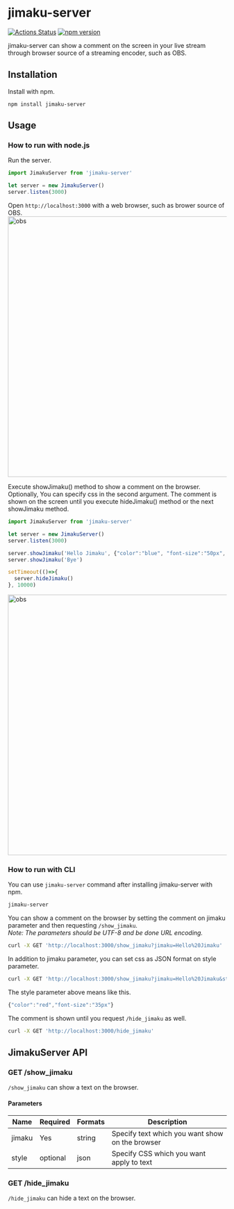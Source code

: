 # jimaku-server
[![Actions Status](https://github.com/mrhorin/jimaku-server/workflows/Node.js%20CI/badge.svg)](https://github.com/mrhorin/jimaku-server/actions)
[![npm version](https://badge.fury.io/js/jimaku-server.svg)](https://badge.fury.io/js/jimaku-server)

jimaku-server can show a comment on the screen in your live stream through browser source of a streaming encoder, such as OBS.

## Installation
Install with npm.
```
npm install jimaku-server
```

## Usage

### How to run with node.js
Run the server.
```javascript
import JimakuServer from 'jimaku-server'

let server = new JimakuServer()
server.listen(3000)
```
Open `http://localhost:3000` with a web browser, such as brower source of OBS.
<img width="600" alt="obs" src="https://user-images.githubusercontent.com/6502717/74432826-91712000-4ea2-11ea-8351-9244be3eb081.png">

Execute showJimaku() method to show a comment on the browser. Optionally, You can specify css in the second argument. The comment is shown on the screen until you execute hideJimaku() method or the next showJimaku method.
```javascript
import JimakuServer from 'jimaku-server'

let server = new JimakuServer()
server.listen(3000)

server.showJimaku('Hello Jimaku', {"color":"blue", "font-size":"50px", "-webkit-text-stroke":"2px #fff")
server.showJimaku('Bye')

setTimeout(()=>{
  server.hideJimaku()
}, 10000)
```
<img width="600" alt="obs" src="https://user-images.githubusercontent.com/6502717/74584448-cea9ef00-5015-11ea-9912-6af2422b6bb1.png">

### How to run with CLI
You can use `jimaku-server` command after installing jimaku-server with npm.
```bash
jimaku-server
```
You can show a comment on the browser by setting the comment on jimaku parameter and then requesting `/show_jimaku`.<br>
_Note: The parameters should be UTF-8 and be done URL encoding._
```bash
curl -X GET 'http://localhost:3000/show_jimaku?jimaku=Hello%20Jimaku'
```
In addition to jimaku parameter, you can set css as JSON format on style parameter.
```bash
curl -X GET 'http://localhost:3000/show_jimaku?jimaku=Hello%20Jimaku&style=%7B%22color%22%3A%22red%22%2C%22font-size%22%3A%2235px%22%7D'
```
The style parameter above means like this.
```javascript
{"color":"red","font-size":"35px"}
```
The comment is shown until you request `/hide_jimaku` as well.
```bash
curl -X GET 'http://localhost:3000/hide_jimaku'
```

## JimakuServer API

### GET /show_jimaku
`/show_jimaku` can show a text on the browser.

#### Parameters

|Name|Required|Formats|Description|
|---|---|---|---|
|jimaku|Yes|string|Specify text which you want show on the browser
|style|optional|json|Specify CSS which you want apply to text

### GET /hide_jimaku
`/hide_jimaku` can hide a text on the browser.

